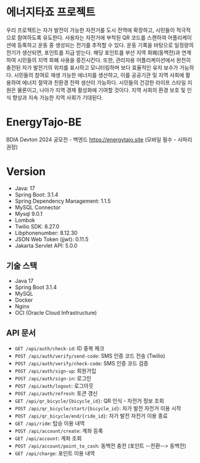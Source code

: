 # 에너지타죠 프로젝트
우리 프로젝트는 자가 발전이 가능한 자전거를 도시 전역에 확장하고, 시민들이 적극적으로 참여하도록 유도한다. 사용자는 자전거에 부착된 QR 코드를 스캔하여 어플리케이션에 등록하고 운동 중 생성되는 전기를 추적할 수 있다. 운동 기록을 바탕으로 일정량의 전기가 생산되면, 포인트를 지급 받는다. 해당 포인트를 부산 지역 화폐(동백전)과 연계하여 시민들의 지역 화폐 사용을 증진시킨다.
또한, 관리자용 어플리케이션에서 완전히 충전된 자가 발전기의 위치를 표시하고 모니터링하며 보다 효율적인 유지 보수가 가능하다.
시민들의 참여로 재생 가능한 에너지를 생산하고, 이를 공공기관 및 지역 사회에 활용하여 에너지 절약과 친환경 전력 생산이 가능하다. 시민들의 건강한 라이프 스타일 지원은 물론이고, 나아가 지역 경제 활성화에 기여할 것이다. 지역 사회의 환경 보호 및 인식 향상과 지속 가능한 지역 사회가 기대된다.

# EnergyTajo-BE
BDIA Devton 2024 공모전 - 백엔드
https://energytajo.site (모바일 필수 - 사파리 권장)

# Version
- Java: 17
- Spring Boot: 3.1.4
- Spring Dependency Management: 1.1.5
- MySQL Connector
- Mysql 9.0.1
- Lombok
- Twilio SDK: 8.27.0
- Libphonenumber: 8.12.30
- JSON Web Token (jjwt): 0.11.5
- Jakarta Servlet API: 5.0.0

## 기술 스택
- Java 17
- Spring Boot 3.1.4
- MySQL
- Docker
- Nginx
- OCI (Oracle Cloud Infrastructure)

## API 문서

- `GET /api/auth/check-id`: ID 중복 체크
- `POST /api/auth/verify/send-code`: SMS 인증 코드 전송 (Twilio)
- `POST /api/auth/verify/check-code`: SMS 인증 코드 검증
- `POST /api/auth/sign-up`: 회원가입
- `POST /api/auth/sign-in`: 로그인
- `POST /api/auth/logout`: 로그아웃
- `POST /api/auth/refresh`: 토큰 갱신
- `GET /api/qr_bicycle/{bicycle_id}`: QR 인식 - 자전거 정보 조회
- `POST /api/qr_bicycle/start/{bicycle_id}`: 자가 발전 자전거 이용 시작
- `POST /api/qr_bicycle/end/{ride_id}`: 자가 발전 자전거 이용 종료
- `GET /api/ride`: 탑승 이용 내역
- `POST /api/account/create`: 계좌 등록
- `GET /api/account`: 계좌 조회
- `POST /api/account/point_to_cash`: 동백전 충전 (포인트 --전환--> 동백전)
- `GET /api/charge`: 포인트 이용 내역
